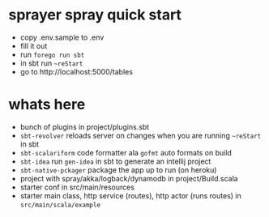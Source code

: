 # sprayer spray quick start

* copy .env.sample to .env
* fill it out
* run `forego run sbt`
* in sbt run `~reStart`
* go to http://localhost:5000/tables

# whats here

* bunch of plugins in project/plugins.sbt
* `sbt-revolver` reloads server on changes when you are running `~reStart` in sbt
* `sbt-scalariform` code formatter ala `gofmt` auto formats on build
* `sbt-idea`  run `gen-idea` in sbt to generate an intellij project
* `sbt-native-pckager` package the app up to run (on heroku)
* project with spray/akka/logback/dynamodb in project/Build.scala
* starter conf in src/main/resources
* starter main class, http service (routes), http actor (runs routes) in `src/main/scala/example`
